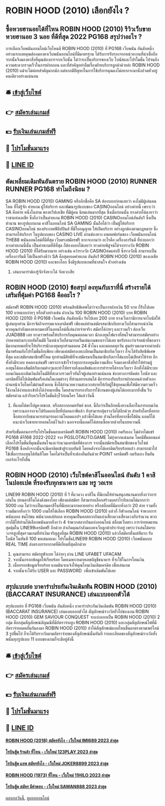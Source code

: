 # ROBIN HOOD (2010) เลือกยังไง ?
## ซื้อหวยฮานอยได้ที่ไหน ROBIN HOOD (2010) รีวิวเว็บขายหวยฮานอย 3 นอย ที่ดีที่สุด 2022 PG168 สรุปว่าอะไร ?
การเลือกเว็บพนันออนไลน์เว็บไหนดี ROBIN HOOD (2010) ที่ PG168 เว็บพนัน อันดับหนึ่ง อย่างแรกเลยคุณต้องมองหาเว็บพนันออนไลน์ที่มีมาตรฐาน ได้รับการรับรองจากหน่วยงานที่น่าเชื่อถือ จากนั้นจึงมองหาสิ่งที่คุณต้องการจากเว็บนั้น ไม่ว่าจะเป็นบริการของเว็บ โบนัสและโปรโมชั่น ไปจนถึงความสะดวกรวดเร็วในการฝากถอน และที่สำคัญอย่าลืมเรื่องฝ่ายบริการลูกค้าด้วยล่ะ ROBIN HOOD (2010) แม้จะไม่ค่อยสำคัญมากนัก แต่หากมีปัญหาในการใช้บริการคุณคงไม่อยากจะมานั่งปวดหัวอยู่คนเดียวอย่างแน่นอน

## 🛎 [เข้าสู่เว็บไซต์](https://bit.ly/3SdLNi2)
## 👉 [สมัครเล่นเกมส์](https://bit.ly/3SdLNi2)
## 💵 [รับเงินเล่นเกมส์ฟรี](https://bit.ly/3dyRKHj)
## 👑 [โปรโมชั่นมาแรง](https://bit.ly/3dyRKHj)
## 📱 [LINE ID](https://bit.ly/3dyRKHj)

## ตัดเหลี่ยมเดิมพันอันตราย ROBIN HOOD (2010) RUNNER RUNNER PG168 ทำไมถึงนิยม ?
SA ROBIN HOOD (2010) GAMING หรืออีกชื่อคือ SA ต้องบอกก่อนเลยว่า คงไม่มีผู้เล่นคนไหน ที่ไม่รู้จัก ค่ายเกม ผู้ให้บริการ และพัฒนารูปแบบของ CASINOออนไลน์ อย่างค่ายนี้ เพราะว่า SA คือค่าย หนึ่งในสาม ของทวีปเอเชีย ที่มีผู้คน นิยมเล่นมากที่สุด ซึ่งเมื่อก่อนนั้น ทางค่ายได้ฉายาว่า ราชาแห่งเอเชีย ซึ่งถือว่าเป็นค่ายเกม ROBIN HOOD (2010) CASINOออนไลน์อันดับ1 ซึ่งเป็นตำนาน ของรูปแบบเกม คาสิโนออนไลน์
SA GAMING นั้นถือได้ว่า เป็นผู้ให้บริการ CASINOออนไลน์ ของประเทศฟิลิปปินส์ ที่มีใบอนุญาต ให้เปิดบริการ อย่างถูกต้องตามกฎหมาย ซึ่งสามารถให้บริการ ในรูปแบบของ CASINO LIVE ผ่านช่องทาง แพลตฟอร์มของ เว็บพนันออนไลน์ THE88 พนันออนไลน์ที่ดีที่สุด เว็บตรงสมัครฟรี หากจะถามว่า อะไรคือ เครื่องการันตี ที่บ่งบอกว่า ทางค่ายเกมนี้นั้น เป็นค่ายเกมที่ดีที่สุด ก็ต้องบอกได้เลยว่า ทางค่ายพิสูจน์ได้จากรางวัล ROBIN HOOD (2010) ที่ได้รับมากมาย อย่างเช่น คว้ารางวัล CASINOสดแห่งปี ซึ่งรางวัลนี้ สามารถเป็นเครื่องการันตี ได้เป็นอย่างดีว่า SA คือสุดยอดค่ายเกม อันดับ1 ROBIN HOOD (2010) ของเอเชีย ROBIN HOOD (2010) และของโลก ซึ่งมีรูปแบบเกมที่น่าสนใจ ตัวอย่างเช่น
1. เล่นบาคาร่าต้องรู้จักจังหวะได้ จังหวะเสีย

## ROBIN HOOD (2010) ข้อสรุป ลงทุนกับเราที่นี่ สร้างรายได้เสริมที่คุ้มค่า PG168 คืออะไร ?
สมัครฟรี ROBIN HOOD (2010) พร้อมสิทธิพิเศษไม่ว่าจะเป็นการฝากเงิน 50 บาท ก็รับไปเลย 100 บาทแบบง่ายๆ หรือตัวอย่างเช่น ฝากเงิน 100 ROBIN HOOD (2010) บาท ROBIN HOOD (2010) ที่ PG168 เว็บพนัน อันดับหนึ่ง รับไปเลย 200 บาท ทางเว็บเรามีการแจกโบนัสให้ผู้เล่นทุกท่าน มีการจัดกิจกรรมแจกเครดิตฟรี เพียงแค่ท่านสมัครสมาชิกกับทางเว็บก็สามารถนำเงิน
หากคุณกำลังมองหาเกมคาสิโนออนไลน์ที่เล่นง่ายจ่ายจริง สมัครได้ง่ายๆ และรวดเร็ว ต้องเว็บ JUAD888 เลย ทางเราพร้อมให้บริการกับคุณตลอดเวลา นักลงทุนไฟแรงที่สนใจสามารถสมัครอย่างง่ายดายผ่านระบบอัตโนมัติ ในหน้าเว็บก็สามารถเริ่มเล่นเกมของเราได้เลย
ขอรับรองว่าเจ้าหน้าที่ของเรามีมากมายพอที่จะให้บริการนักลงทุนทุกท่านตลอด 24 ชั่วโมง และตลอดทุกวัน ศูนย์รวมเกมจากค่ายดัง ที่มาพร้อมกับโปรโมชั่นอีกเพียบ เพียงแค่สมัครลงทะเบียนเป็นสมาชิกกับเว็บเรา ก็จะได้รับสิทธิพิเศษที่สุด และสมัครสมาชิกฟรีไหม ทุกท่านมีสิทธิที่จะสมัครมาเป็นสมาชิกกับเราได้แบบไม่เสียค่าใช้จ่าย
อีกทั้งยังมีระบบ ทดลองเล่นฟรี เพราะเราเข้าใจว่าทุกการลงทุนมีความเสี่ยง จึงมองหาสิ่งที่ทำให้ท่านผู้ลงทุนได้ลองสัมผัสกับเกมต่างๆและทำให้ทราบถึงผลลัพธ์และการทำรายได้จากเว็บเรา อีกทั้งได้มีระบบถอนเงินและเติมเงินอัตโนมัติที่สะดวกรวดเร็วทันใจผู้เล่นอย่างแน่นอน
ช่องทางการติดต่อ
โบนัส และเครดิตที่ได้ไปเดิมพันหรือเล่นในเกมต่างๆ ที่ท่านอยากเล่นได้ มีการรองรับบริการฝากถอนด้วยตัวเองผ่านหน้าเว็บโดยไม่ผ่านตัวแทน ซึ่งได้อำนวยความสะดวกสบายให้กับผู้ใช้ทุกคนเพื่อให้มีความรวดเร็ว ใช้งานได้ง่ายและเข้าถึงได้ง่ายมากขึ้น โดยสามารถรองรับการใช้งานของผู้เล่นได้เยอะมากยิ่งขึ้น รีบสมัครด่วน แล้วรีบคว้าโปรโมชั่นดีๆไว้ก่อนใคร ได้แล้ววันนี้
1. ที่แอดได้พาไปดูหวยธกส. หรือสลากออมทรัพย์ ธกส. นี้ถือว่าเป็นอีกหนึ่งทางเลือกในการออมเงิน เพราะนอกจากจะได้รับดอกเบี้ยที่ปลอดภาษีแล้ว ยังสามารถลุ้นรางวัลได้อีกด้วย สำหรับใครที่อยากซื้อสลากกับธนาคารสามารถดาวน์โหลดแอปฯ แล้วซื้อได้เลย ส่วนใครที่อยากซื้อใต้ดิน แอดก็ได้แนะนำเว็บขายหวยออนไลน์ไว้แล้ว นอกจากนี้แอดก็ได้สอนซื้อหวยด้วยในบทความนี้

สำหรับขั้นตอนการรับโปรโมชั่นมอบเครดิตฟรี ROBIN HOOD (2010) กดรับเอง ไม่ฝากไม่แชร์ PG168 พีจี168 2022-2022 จาก PGSLOTAUTO.GAME ไม่ยุ่งยากแน่นอน โดยมีขั้นตอนแค่ เลือกโปรโมชั่นที่คุณนั้นสนใจและจำนวนเครดิตที่ต้องการ จากนั้นสมัครเป็นสมาชิกของเว็บไซต์ PG168 ซึ่งหลังจากนั้นจะมีเครดิตเข้าสู่ระบบทันที โดยหลังจากได้เครดิตเรียบร้อยแล้ว สามารถนำไปใช้เพื่อการลงทุนได้ทันทีโดย โดยไม่จำเป็นที่จะต้องยืนยันด้วย POINT เครดิตฟรี กดรับเอง ยืนยันเบอร์อะไรทั้งสิ้น

## ROBIN HOOD (2010) เว็บไซต์คาสิโนออนไลน์ อันดับ 1 คาสิโนปอยเปต ที่รองรับทุกธนาคาร และ ทรู วอเรท
LINE99 ROBIN HOOD (2010) ที่ 1 ที่แวดวง คาสิโน ที่มีเกมให้ท่านสนุกสนานมากยิ่งกว่าการเล่นใน บ่อนคาสิโนโด่งดังของโลก เพียงแต่สมัคร ก็สามารถเลือกสร้างผลกำไรกับเกมได้มากกว่า 5000 เกม ไม่ว่าจะเป็นเกมคาสิโนที่มีเยอะมากหลายอย่าง หรือสล็อตที่มีมากยิ่งกว่า 20 ค่าย รวมทั้งรวมมีมากยิ่งกว่า 1000 เกมให้ได้เลือก ROBIN HOOD (2010) แล้วก็ กีฬาออนไลน์ จำพวกการพนันบอล ชนไก่ชน พนันวอลเล่ย์บอล หากคุณเป็นคอสลากกินแบ่งเสี่ยงดวงเสี่ยงดวงกับจำนวน พวกเราก็มีให้ท่านได้เลือกพนันมากยิ่งกว่า 4 จำพวกสลากกินแบ่งออนไลน์ สล็อตเว็บตรง การจ่ายทดแทนสุดคุ้มใน LINE99เครดิตฟรี อีกด้วย ถ้าเกิดคุณกำลังมองหาเว็บลูกค้าประจำอยู่ เพราะว่าเล่นได้ครบวงจรสูงที่สุดรวมเกมที่ทำเงินเจริญสูงที่สุด ROBIN HOOD (2010) แล้วก็สมัครตั้งแต่ทีแรก รับโบนัส ในทันที 100 ขอเสนอแนะ โปรโมชั่นLINE99 ROBIN HOOD (2010) เว็บพนันแบบ REAL TIME ส่งตรงบรรยากาศที่ดีเยี่ยมที่สุดอีกด้วย
1. คุณสามารถ สมัครยูฟ่าเบท ได้ง่ายๆ ผ่าน LINE UFABET UFACAM
2. จากนั้นกรอกข้อมูลให้เรียบร้อย โดยเฉพาะหมายเลขบัญชีธนาคาร ที่จะใช้ในการโอนเงิน
3. เมื่อกรอกข้อมูลเรียบร้อย แอดมินจะแจ้งให้คุณโอนเงินเติมเครดิต เพื่อเล่นเกม
4. จากนั้นจะได้รับ USER และ PASSWORD  เพื่อเข้าเดิมพันได้เลย

## สรุปแบบย่อ บาคาร่าประกันเงินเดิมพัน ROBIN HOOD (2010) (BACCARAT INSURANCE) เล่นแบบออกตัวได้
สรุปแบบย่อ ที่ PG168 เว็บพนัน อันดับหนึ่ง บาคาร่าประกันเงินเดิมพัน ROBIN HOOD (2010) (BACCARAT INSURANCE) เล่นแบบออกตัวได้ สัญลักษณ์รางวัลทั่วไปของเกม ROBIN HOOD (2010) GEM SAVIOUR CONQUEST จะแบ่งออกเป็น ROBIN HOOD (2010) 2 กลุ่ม คือกลุ่มสัญลักษณ์อัญมณีที่มีอัตราจ่ายสูง ROBIN HOOD (2010) และกลุ่มสัญลักษณ์ไพ่ที่มีอัตราจ่ายลดหลั่นกันลงมา ROBIN HOOD (2010) ถ้าได้สัญลักษณ์แบบไหนขึ้นมาตรงตามเพย์ไลน์ 3 รูปขึ้นไป ก็จะได้รับรางวัลตามอัตราจ่ายของสัญลักษณ์นั้นทันที รายละเอียดของสัญลักษณ์รางวัลทั้ง พนันทุกรูปแบบ 11 แบบของเกมก็จะมีอยู่ดังนี้

## 🛎 [เข้าสู่เว็บไซต์](https://bit.ly/3SdLNi2)
## 👉 [สมัครเล่นเกมส์](https://bit.ly/3SdLNi2)
## 💵 [รับเงินเล่นเกมส์ฟรี](https://bit.ly/3dyRKHj)
## 👑 [โปรโมชั่นมาแรง](https://bit.ly/3dyRKHj)
## 📱 [LINE ID](https://bit.ly/3dyRKHj)

#### [ROBIN HOOD (2018) สมัครยังไง - เว็บใหม่ IMI689 2023 ล่าสุด](https://atom.io/themes/robin%20hood%20(2018)%20สมัครยังไง%20-%20เว็บใหม่%20imi689%202023%20ล่าสุด)
#### [โรบินฮู้ด ร้านค้า ที่ไหน - เว็บใหม่ 123PLAY 2023 ล่าสุด](https://atom.io/themes/โรบินฮู้ด%20ร้านค้า%20ที่ไหน%20-%20เว็บใหม่%20123play%202023%20ล่าสุด)
#### [โรบินฮู้ด แอพ สมัครยังไง - เว็บใหม่ JOKER8899 2023 ล่าสุด](https://atom.io/themes/โรบินฮู้ด%20แอพ%20สมัครยังไง%20-%20เว็บใหม่%20joker8899%202023%20ล่าสุด)
#### [ROBIN HOOD (1973) ที่ไหน - เว็บใหม่ 11HILO 2023 ล่าสุด](https://atom.io/themes/robin%20hood%20(1973)%20ที่ไหน%20-%20เว็บใหม่%2011hilo%202023%20ล่าสุด)
#### [โรบินฮู้ด สมัคร มีคำตอบ - เว็บใหม่ SAWAN888 2023 ล่าสุด](https://atom.io/themes/โรบินฮู้ด%20สมัคร%20มีคำตอบ%20-%20เว็บใหม่%20sawan888%202023%20ล่าสุด)

[ผลบอลวันนี้](https://siamsport.tv "ผลบอลวันนี้"), [ดูบอลออนไลน์](https://siamsport.tv/ดูบอลสด "ดูบอลออนไลน์")